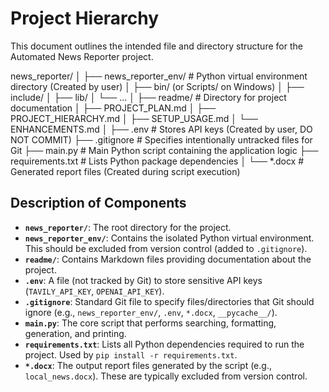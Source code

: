 # Project Hierarchy

This document outlines the intended file and directory structure for the Automated News Reporter project.

news_reporter/
│
├── news_reporter_env/ # Python virtual environment directory (Created by user)
│   ├── bin/ (or Scripts/ on Windows)
│   ├── include/
│   ├── lib/
│   └── ...
│
├── readme/            # Directory for project documentation
│   ├── PROJECT_PLAN.md
│   ├── PROJECT_HIERARCHY.md
│   ├── SETUP_USAGE.md
│   └── ENHANCEMENTS.md
│
├── .env               # Stores API keys (Created by user, DO NOT COMMIT)
├── .gitignore         # Specifies intentionally untracked files for Git
├── main.py            # Main Python script containing the application logic
├── requirements.txt   # Lists Python package dependencies
│
└── *.docx             # Generated report files (Created during script execution)

## Description of Components

* **`news_reporter/`**: The root directory for the project.
* **`news_reporter_env/`**: Contains the isolated Python virtual environment. This should be excluded from version control (added to `.gitignore`).
* **`readme/`**: Contains Markdown files providing documentation about the project.
* **`.env`**: A file (not tracked by Git) to store sensitive API keys (`TAVILY_API_KEY`, `OPENAI_API_KEY`).
* **`.gitignore`**: Standard Git file to specify files/directories that Git should ignore (e.g., `news_reporter_env/`, `.env`, `*.docx`, `__pycache__/`).
* **`main.py`**: The core script that performs searching, formatting, generation, and printing.
* **`requirements.txt`**: Lists all Python dependencies required to run the project. Used by `pip install -r requirements.txt`.
* **`*.docx`**: The output report files generated by the script (e.g., `local_news.docx`). These are typically excluded from version control.

